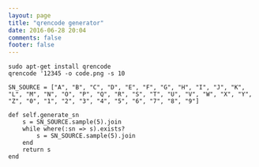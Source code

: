 ```yaml
---
layout: page
title: "qrencode generator"
date: 2016-06-28 20:04
comments: false
footer: false
---
```


	sudo apt-get install qrencode
	qrencode '12345 -o code.png -s 10


```
SN_SOURCE = ["A", "B", "C", "D", "E", "F", "G", "H", "I", "J", "K", "L", "M", "N", "O", "P", "Q", "R", "S", "T", "U", "V", "W", "X", "Y", "Z", "0", "1", "2", "3", "4", "5", "6", "7", "8", "9"]

def self.generate_sn
	s = SN_SOURCE.sample(5).join
	while where(:sn => s).exists?
		s = SN_SOURCE.sample(5).join
	end
	return s
end
```	
